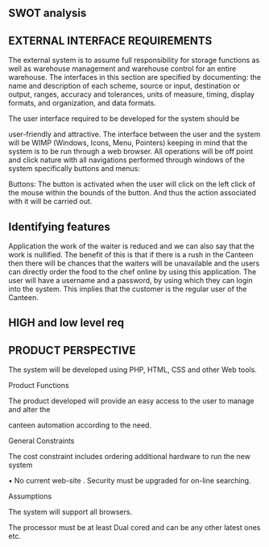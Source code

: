 ## SWOT analysis
## EXTERNAL INTERFACE REQUIREMENTS

The external system is to assume full responsibility for storage functions as well as warehouse management and warehouse control for an entire warehouse. The interfaces in this section are specified by documenting: the name and description of each scheme, source or input, destination or output, ranges, accuracy and tolerances, units of measure, timing, display formats, and organization, and data formats.

The user interface required to be developed for the system should be

user-friendly and attractive. The interface between the user and the system will be WIMP (Windows, Icons, Menu, Pointers) keeping in mind that the system is to be run through a web browser. All operations will be off point and click nature with all navigations performed through windows of the system specifically buttons and menus:

Buttons: The button is activated when the user will click on the left click of the mouse within the bounds of the button. And thus the action associated with it will be carried out.

## Identifying features
Application the work of the waiter is reduced and we can also say that the work is nullified. 
The benefit of this is that if there is a rush in the Canteen then there will be
chances that the waiters will be unavailable and the users can directly order the 
food to the chef online by using this application. The user will have a username and a 
password, by using which they can login into the system. 
This implies that the customer is the regular user of the Canteen.

## HIGH and low level req
## PRODUCT PERSPECTIVE

The system will be developed using PHP, HTML, CSS and other Web tools.

Product Functions

The product developed will provide an easy access to the user to manage and alter the

canteen automation according to the need.

General Constraints

The cost constraint includes ordering additional hardware to run the new system

• No current web-site . Security must be upgraded for on-line searching.

Assumptions

The system will support all browsers.

The processor must be at least Dual cored and can be any other latest ones etc.
